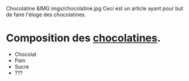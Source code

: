 Chocolatine
&IMG imgs/chocolatine.jpg
Ceci est un article ayant pour but de faire l'éloge des chocolatines.

# Composition des [chocolatines](articles/chocolatine.md).
- Chocolat
- Pain
- Sucre
- ???